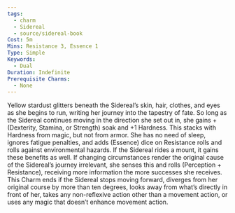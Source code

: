 ```yaml
---
tags:
  - charm
  - Sidereal
  - source/sidereal-book
Cost: 5m
Mins: Resistance 3, Essence 1
Type: Simple
Keywords:
  - Dual
Duration: Indefinite
Prerequisite Charms:
  - None
---
```

Yellow stardust glitters beneath the Sidereal’s skin, hair, clothes, and eyes as she begins to run, writing her journey into the tapestry of fate. So long as the Sidereal continues moving in the direction she set out in, she gains +(Dexterity, Stamina, or Strength) soak and +1 Hardness. This stacks with Hardness from magic, but not from armor. She has no need of sleep, ignores fatigue penalties, and adds (Essence) dice on Resistance rolls and rolls against environmental hazards. If the Sidereal rides a mount, it gains these benefits as well. If changing circumstances render the original cause of the Sidereal’s journey irrelevant, she senses this and rolls (Perception + Resistance), receiving more information the more successes she receives. This Charm ends if the Sidereal stops moving forward, diverges from her original course by more than ten degrees, looks away from what’s directly in front of her, takes any non-reflexive action other than a movement action, or uses any magic that doesn’t enhance movement action.